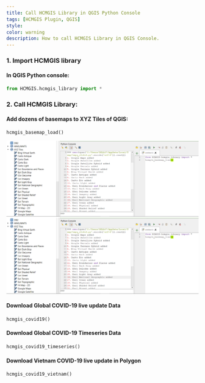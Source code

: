 ```yaml
---
title: Call HCMGIS Library in QGIS Python Console
tags: [HCMGIS Plugin, QGIS]
style: 
color: warning
description: How to call HCMGIS Library in QGIS Console.
---
```

### 1. Import HCMGIS library
#### In QGIS Python console:  

```python
from HCMGIS.hcmgis_library import *
```
### 2. Call HCMGIS Library:
#### Add dozens of basemaps to XYZ Tiles of QGIS:
```python
hcmgis_basemap_load()
```
![hcmgis_basemap_load](/assets/images/posts/2020/HCMGIS/basemap_load.png)
![hcmgis_basemap_load](/assets/images/basemap_load.png)

#### Download Global COVID-19 live update Data
```python
hcmgis_covid19()
```
#### Download Global COVID-19 Timeseries Data
```python
hcmgis_covid19_timeseries()
```
#### Download Vietnam COVID-19 live update in Polygon
```python
hcmgis_covid19_vietnam()
```